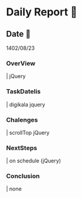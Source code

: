 # Daily Report 🙂

## Date 📅
 1402/08/23

### OverView
| jQuery

### TaskDatelis
| digikala jquery
### Chalenges 
| scrollTop jQuery

### NextSteps
| on schedule (jQuery)

### Conclusion
| none